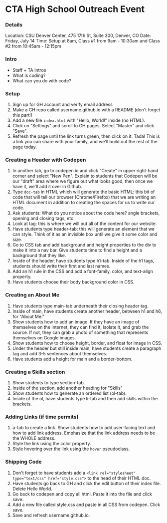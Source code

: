 # CTA High School Outreach Event

### Details

Location: CSU Denver Center, 475 17th St, Suite 300, Denver, CO
Date: Friday, July 14
Time: Setup at 8am, Class #1 from 9am - 10:30am and Class #2 from 10:45am - 12:15pm

### Intro

* Staff + TA Intros
* What is coding?
* What can you do with code? 

### Setup

1) Sign up for GH account and verify email address
2) Make a GH repo called username.github.io with a README (don't forget this part!)
3) Add a new file `index.html` with "Hello, World!" inside (no HTML). 
4) Click on "Settings" and scroll to GH pages. Select "Master" and click "Save". 
5) Refresh the page until the link turns green, then click on it. Tada! This is a link you can share with your family, and we'll build out the rest of the page today. 

### Creating a Header with Codepen 

1) In another tab, go to codepen.io and click "Create" in upper right-hand corner and select "New Pen". Explain to students that Codepen will be our "draft" area where we figure out what looks good, then once we have it, we'll add it over in Github.
2) Type `doc-tab` in HTML which will generate the basic HTML: this bit of code that will tell our browser (Chrome/Firefox) that we are writing an HTML document in addition to creating the spaces for us to write our code. 
3) Ask students: What do you notice about the code here? angle brackets, opening and closing tags, etc.
4) Look at <body> tag: this is where we will put all of the content for our website.
5) Have students type header-tab: this will generate an element that we can style. Think of it as an invisible box until we give it some color and size. 
6) Go to CSS tab and add background and height properties to the div to make it into a nav bar. Give students time to find a height and a background that they like.
7) Inside of the header, have students type h1-tab. Inside of the h1 tags, students should write their first and last names.
8) Add an h1 rule in the CSS and add a font-family, color, and text-align property.
9) Have students choose their body background color in CSS. 

### Creating an About Me

1) Have students type main-tab underneath their closing header tag.
2) Inside of main, have students create another header, between h1 and h6, for "About Me."
3) Show students how to add an image. If they have an image of themselves on the internet, they can find it, isolate it, and grab the source. If not, they can grab a photo of something that represents themselves on Google images.
4) Show students how to choose height, border, and float for image in CSS. 
3) Under the header but still inside main, have students create a paragraph tag and add 3-5 sentences about themselves.
4) Have students add a height for main and a border-bottom.

### Creating a Skills section

1) Show students to type section-tab. 
2) Inside of the section, add another heading for "Skills"
3) Show students how to generate an ordered list (ol-tab). 
4) Inside of the ol, have students type li-tab and then add skills within the brackets.

### Adding Links (if time permits)

1) a-tab to create a link. Show students how to add user-facing text and how to add link address. Emphasize that the link address needs to be the WHOLE address. 
2) Style the link using the color property. 
3) Style hovering over the link using the `hover` pseudoclass. 

### Shipping Code

1) Don't forget to have students add a `<link rel="stylesheet" type="text/css" href="style.css">` to the head of their HTML doc.
2) Have students go back to GH and click the edit button of their index file. Delete Hello World.
3) Go back to codepen and copy all html. Paste it into the file and click save. 
4) Add a new file called style.css and paste in all CSS from codepen. Click save. 
5) Save and refresh username.github.io. 
